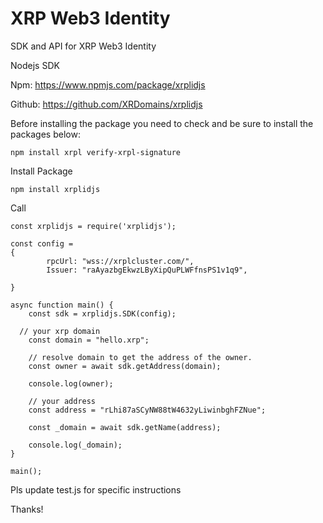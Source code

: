 # XRP Web3 Identity
SDK and API for XRP Web3 Identity

Nodejs SDK

Npm: https://www.npmjs.com/package/xrplidjs

Github: https://github.com/XRDomains/xrplidjs

Before installing the package you need to check and be sure to install the packages below:

```
npm install xrpl verify-xrpl-signature
```

Install Package

```
npm install xrplidjs
```

Call 
```
const xrplidjs = require('xrplidjs');

const config = 
{
		rpcUrl: "wss://xrplcluster.com/",
		Issuer: "raAyazbgEkwzLByXipQuPLWFfnsPS1v1q9",
		
}

async function main() {
	const sdk = xrplidjs.SDK(config);	
	
  // your xrp domain
	const domain = "hello.xrp";
		
	// resolve domain to get the address of the owner.
	const owner = await sdk.getAddress(domain);
	
	console.log(owner);
	
	// your address
	const address = "rLhi87aSCyNW88tW4632yLiwinbghFZNue";
	
	const _domain = await sdk.getName(address);
	
	console.log(_domain);
}

main();
```

Pls update test.js for specific instructions

Thanks!
